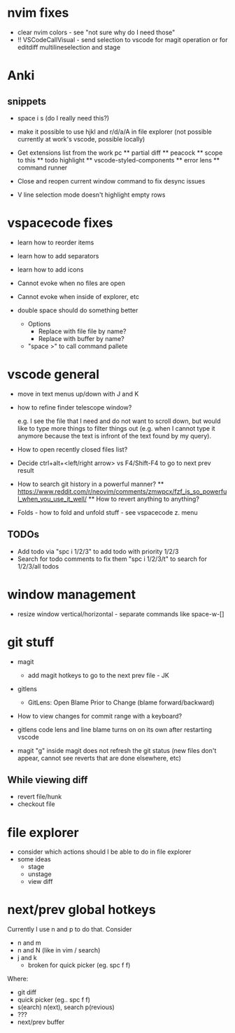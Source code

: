 # nvim fixes

- clear nvim colors - see "not sure why do I need those"
- !! VSCodeCallVisual - send selection to vscode for magit operation or for editdiff multilineselection and stage

# Anki

## snippets

- space i s (do I really need this?)

- make it possible to use hjkl and r/d/a/A in file explorer (not possible currently at work's vscode, possible locally)
- Get extensions list from the work pc
  ** partial diff
  ** peacock
  ** scope to this
  ** todo highlight
  ** vscode-styled-components
  ** error lens
  \*\* command runner

- Close and reopen current window command to fix desync issues

- V line selection mode doesn't highlight empty rows

# vspacecode fixes

- learn how to reorder items
- learn how to add separators
- learn how to add icons

- Cannot evoke when no files are open
- Cannot evoke when inside of explorer, etc
- double space should do something better

  - Options
    - Replace with file file by name?
    - Replace with buffer by name?
  - "space >" to call command pallete

# vscode general

- move in text menus up/down with J and K
- how to refine finder telescope window?

  e.g. I see the file that I need and do not want to scroll down, but would like to type more things to filter things out (e.g. when I cannot type it anymore because the text is infront of the text found by my query).

- How to open recently closed files list?

- Decide ctrl+alt+<left/right arrow> vs F4/Shift-F4 to go to next prev result

- How to search git history in a powerful manner?
  ** https://www.reddit.com/r/neovim/comments/zmwpcx/fzf_is_so_powerful_when_you_use_it_well/
  ** How to revert anything to anything?
- Folds - how to fold and unfold stuff - see vspacecode z. menu

## TODOs

- Add todo via "spc i 1/2/3" to add todo with priority 1/2/3
- Search for todo comments to fix them "spc i 1/2/3/t" to search for 1/2/3/all todos

# window management

- resize window vertical/horizontal - separate commands like space-w-[]

# git stuff

- magit

  - add magit hotkeys to go to the next prev file - JK

- gitlens

  - GitLens: Open Blame Prior to Change (blame forward/backward)

- How to view changes for commit range with a keyboard?

- gitlens code lens and line blame turns on on its own after restarting vscode

- magit "g" inside magit does not refresh the git status (new files don't appear, cannot see reverts that are done elsewhere, etc)

## While viewing diff

- revert file/hunk
- checkout file

# file explorer

- consider which actions should I be able to do in file explorer
- some ideas
  - stage
  - unstage
  - view diff

# next/prev global hotkeys

Currently I use n and p to do that.
Consider

- n and m
- n and N (like in vim / search)
- j and k
  - broken for quick picker (eg. spc f f)

Where:

- git diff
- quick picker (eg.. spc f f)
- s(earch) n(ext), search p(revious)
- ???
- next/prev buffer
